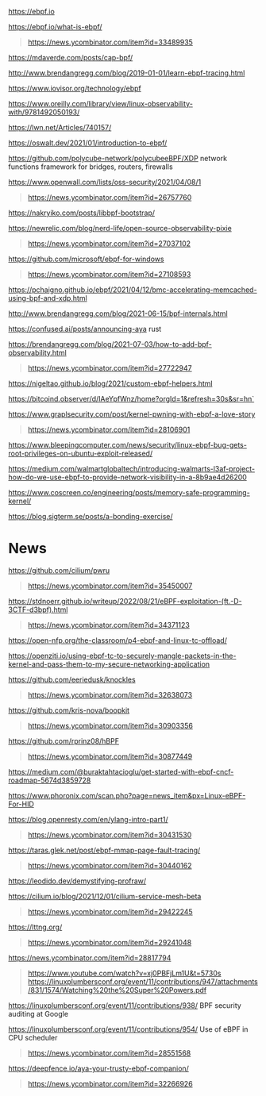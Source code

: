 https://ebpf.io

https://ebpf.io/what-is-ebpf/
> https://news.ycombinator.com/item?id=33489935

https://mdaverde.com/posts/cap-bpf/

http://www.brendangregg.com/blog/2019-01-01/learn-ebpf-tracing.html

https://www.iovisor.org/technology/ebpf

https://www.oreilly.com/library/view/linux-observability-with/9781492050193/

https://lwn.net/Articles/740157/

https://oswalt.dev/2021/01/introduction-to-ebpf/

https://github.com/polycube-network/polycubeeBPF/XDP network functions framework for bridges, routers, firewalls

https://www.openwall.com/lists/oss-security/2021/04/08/1
> https://news.ycombinator.com/item?id=26757760

https://nakryiko.com/posts/libbpf-bootstrap/

https://newrelic.com/blog/nerd-life/open-source-observability-pixie
> https://news.ycombinator.com/item?id=27037102

https://github.com/microsoft/ebpf-for-windows
> https://news.ycombinator.com/item?id=27108593

https://pchaigno.github.io/ebpf/2021/04/12/bmc-accelerating-memcached-using-bpf-and-xdp.html

http://www.brendangregg.com/blog/2021-06-15/bpf-internals.html

https://confused.ai/posts/announcing-aya rust

https://brendangregg.com/blog/2021-07-03/how-to-add-bpf-observability.html
> https://news.ycombinator.com/item?id=27722947

https://nigeltao.github.io/blog/2021/custom-ebpf-helpers.html

https://bitcoind.observer/d/IAeYpfWnz/home?orgId=1&refresh=30s&sr=hn`

https://www.graplsecurity.com/post/kernel-pwning-with-ebpf-a-love-story
> https://news.ycombinator.com/item?id=28106901

https://www.bleepingcomputer.com/news/security/linux-ebpf-bug-gets-root-privileges-on-ubuntu-exploit-released/

https://medium.com/walmartglobaltech/introducing-walmarts-l3af-project-how-do-we-use-ebpf-to-provide-network-visibility-in-a-8b9ae4d26200

https://www.coscreen.co/engineering/posts/memory-safe-programming-kernel/

https://blog.sigterm.se/posts/a-bonding-exercise/

# News
https://github.com/cilium/pwru
> https://news.ycombinator.com/item?id=35450007

https://stdnoerr.github.io/writeup/2022/08/21/eBPF-exploitation-(ft.-D-3CTF-d3bpf).html
> https://news.ycombinator.com/item?id=34371123

https://open-nfp.org/the-classroom/p4-ebpf-and-linux-tc-offload/

https://openziti.io/using-ebpf-tc-to-securely-mangle-packets-in-the-kernel-and-pass-them-to-my-secure-networking-application

https://github.com/eeriedusk/knockles
> https://news.ycombinator.com/item?id=32638073

https://github.com/kris-nova/boopkit
> https://news.ycombinator.com/item?id=30903356

https://github.com/rprinz08/hBPF
> https://news.ycombinator.com/item?id=30877449

https://medium.com/@buraktahtacioglu/get-started-with-ebpf-cncf-roadmap-5674d3859728

https://www.phoronix.com/scan.php?page=news_item&px=Linux-eBPF-For-HID

https://blog.openresty.com/en/ylang-intro-part1/
> https://news.ycombinator.com/item?id=30431530

https://taras.glek.net/post/ebpf-mmap-page-fault-tracing/
> https://news.ycombinator.com/item?id=30440162

https://leodido.dev/demystifying-profraw/

https://cilium.io/blog/2021/12/01/cilium-service-mesh-beta
> https://news.ycombinator.com/item?id=29422245

https://lttng.org/
> https://news.ycombinator.com/item?id=29241048

https://news.ycombinator.com/item?id=28817794
> https://www.youtube.com/watch?v=xj0PBFjLm1U&t=5730s
> https://linuxplumbersconf.org/event/11/contributions/947/attachments/831/1574/Watching%20the%20Super%20Powers.pdf

https://linuxplumbersconf.org/event/11/contributions/938/ BPF security auditing at Google

https://linuxplumbersconf.org/event/11/contributions/954/ Use of eBPF in CPU scheduler
> https://news.ycombinator.com/item?id=28551568

https://deepfence.io/aya-your-trusty-ebpf-companion/
> https://news.ycombinator.com/item?id=32266926